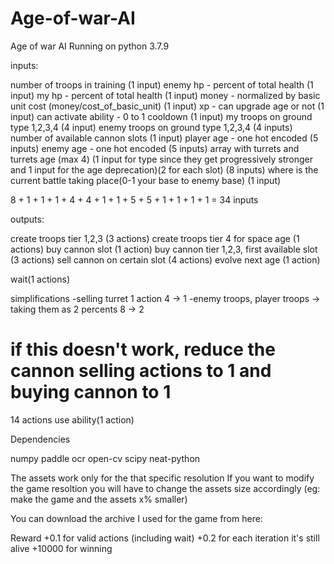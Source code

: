 # Age-of-war-AI
Age of war AI
Running on python 3.7.9

inputs:

number of troops in training (1 input)
enemy hp - percent of total health (1 input)
my hp - percent of total health (1 input)
money - normalized by basic unit cost (money/cost_of_basic_unit) (1 input)
xp - can upgrade age or not (1 input)
can activate ability - 0 to 1 cooldown (1 input)
my troops on ground type 1,2,3,4 (4 input)
enemy troops on ground type 1,2,3,4 (4 inputs)
number of available cannon slots (1 input)
player age - one hot encoded (5 inputs)
enemy age - one hot encoded (5 inputs)
array with turrets and turrets age (max 4) (1 input for type since they get progressively 
stronger and 1 input for the age deprecation)(2 for each slot)  (8 inputs) 
where is the current battle taking place(0-1 your base to enemy base) (1 input)


8 + 1 + 1 + 1 + 4 + 4 + 1 + 1 + 5 + 5 + 1 + 1 + 1 + 1 = 34 inputs


outputs:

create troops tier 1,2,3 (3 actions)
create troops tier 4 for space age (1 actions)
buy cannon slot (1 action)
buy cannon tier 1,2,3, first available slot (3 actions)
sell cannon on certain slot (4 actions)
evolve next age (1 action)

wait(1 actions)

simplifications
-selling turret 1 action 4 -> 1
-enemy troops, player troops -> taking them as 2 percents 8 -> 2

# if this doesn't work, reduce the cannon selling actions to 1 and buying cannon to 1
14 actions
use ability(1 action)

Dependencies

numpy
paddle ocr
open-cv
scipy 
neat-python

The assets work only for the that specific resolution
If you want to modify the game resoltion you will have to change the assets size accordingly (eg: make the game and the assets x% smaller)


You can download the archive I used for the game from here:

Reward
+0.1 for valid actions (including wait)
+0.2 for each iteration it's still alive
+10000 for winning

